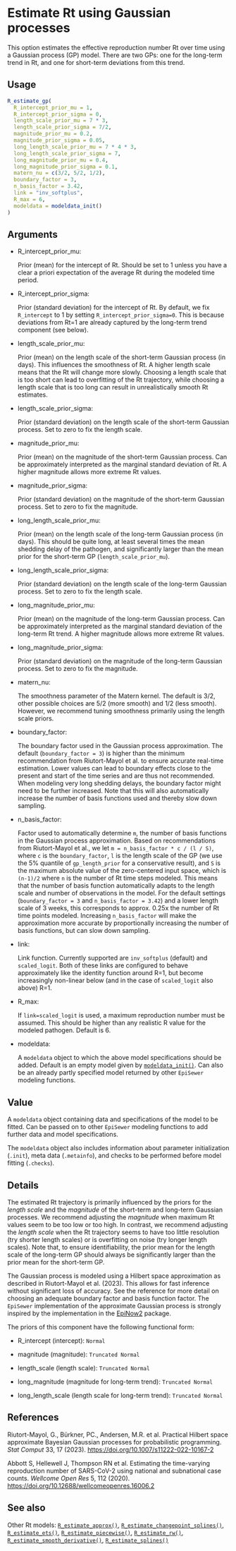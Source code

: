 # Estimate Rt using Gaussian processes

This option estimates the effective reproduction number Rt over time
using a Gaussian process (GP) model. There are two GPs: one for the
long-term trend in Rt, and one for short-term deviations from this
trend.

## Usage

``` r
R_estimate_gp(
  R_intercept_prior_mu = 1,
  R_intercept_prior_sigma = 0,
  length_scale_prior_mu = 7 * 3,
  length_scale_prior_sigma = 7/2,
  magnitude_prior_mu = 0.2,
  magnitude_prior_sigma = 0.05,
  long_length_scale_prior_mu = 7 * 4 * 3,
  long_length_scale_prior_sigma = 7,
  long_magnitude_prior_mu = 0.4,
  long_magnitude_prior_sigma = 0.1,
  matern_nu = c(3/2, 5/2, 1/2),
  boundary_factor = 3,
  n_basis_factor = 3.42,
  link = "inv_softplus",
  R_max = 6,
  modeldata = modeldata_init()
)
```

## Arguments

- R_intercept_prior_mu:

  Prior (mean) for the intercept of Rt. Should be set to 1 unless you
  have a clear a priori expectation of the average Rt during the modeled
  time period.

- R_intercept_prior_sigma:

  Prior (standard deviation) for the intercept of Rt. By default, we fix
  `R_intercept` to 1 by setting `R_intercept_prior_sigma=0`. This is
  because deviations from Rt=1 are already captured by the long-term
  trend component (see below).

- length_scale_prior_mu:

  Prior (mean) on the length scale of the short-term Gaussian process
  (in days). This influences the smoothness of Rt. A higher length scale
  means that the Rt will change more slowly. Choosing a length scale
  that is too short can lead to overfitting of the Rt trajectory, while
  choosing a length scale that is too long can result in unrealistically
  smooth Rt estimates.

- length_scale_prior_sigma:

  Prior (standard deviation) on the length scale of the short-term
  Gaussian process. Set to zero to fix the length scale.

- magnitude_prior_mu:

  Prior (mean) on the magnitude of the short-term Gaussian process. Can
  be approximately interpreted as the marginal standard deviation of Rt.
  A higher magnitude allows more extreme Rt values.

- magnitude_prior_sigma:

  Prior (standard deviation) on the magnitude of the short-term Gaussian
  process. Set to zero to fix the magnitude.

- long_length_scale_prior_mu:

  Prior (mean) on the length scale of the long-term Gaussian process (in
  days). This should be quite long, at least several times the mean
  shedding delay of the pathogen, and significantly larger than the mean
  prior for the short-term GP (`length_scale_prior_mu`).

- long_length_scale_prior_sigma:

  Prior (standard deviation) on the length scale of the long-term
  Gaussian process. Set to zero to fix the length scale.

- long_magnitude_prior_mu:

  Prior (mean) on the magnitude of the long-term Gaussian process. Can
  be approximately interpreted as the marginal standard deviation of the
  long-term Rt trend. A higher magnitude allows more extreme Rt values.

- long_magnitude_prior_sigma:

  Prior (standard deviation) on the magnitude of the long-term Gaussian
  process. Set to zero to fix the magnitude.

- matern_nu:

  The smoothness parameter of the Matern kernel. The default is 3/2,
  other possible choices are 5/2 (more smooth) and 1/2 (less smooth).
  However, we recommend tuning smoothness primarily using the length
  scale priors.

- boundary_factor:

  The boundary factor used in the Gaussian process approximation. The
  default (`boundary_factor = 3`) is higher than the minimum
  recommendation from Riutort-Mayol et al. to ensure accurate real-time
  estimation. Lower values can lead to boundary effects close to the
  present and start of the time series and are thus not recommended.
  When modeling very long shedding delays, the boundary factor might
  need to be further increased. Note that this will also automatically
  increase the number of basis functions used and thereby slow down
  sampling.

- n_basis_factor:

  Factor used to automatically determine `m`, the number of basis
  functions in the Gaussian process approximation. Based on
  recommendations from Riutort-Mayol et al., we let
  `m = n_basis_factor * c / (l / S)`, where `c` is the
  `boundary_factor`, `l` is the length scale of the GP (we use the 5%
  quantile of `gp_length_prior` for a conservative result), and `S` is
  the maximum absolute value of the zero-centered input space, which is
  `(n-1)/2` where `n` is the number of Rt time steps modeled. This means
  that the number of basis function automatically adapts to the length
  scale and number of observations in the model. For the default
  settings (`boundary_factor = 3` and `n_basis_factor = 3.42`) and a
  lower length scale of 3 weeks, this corresponds to approx. 0.25x the
  number of Rt time points modeled. Increasing `n_basis_factor` will
  make the approximation more accurate by proportionally increasing the
  number of basis functions, but can slow down sampling.

- link:

  Link function. Currently supported are `inv_softplus` (default) and
  `scaled_logit`. Both of these links are configured to behave
  approximately like the identity function around R=1, but become
  increasingly non-linear below (and in the case of `scaled_logit` also
  above) R=1.

- R_max:

  If `link=scaled_logit` is used, a maximum reproduction number must be
  assumed. This should be higher than any realistic R value for the
  modeled pathogen. Default is 6.

- modeldata:

  A `modeldata` object to which the above model specifications should be
  added. Default is an empty model given by
  [`modeldata_init()`](https://adrian-lison.github.io/EpiSewer/reference/modeldata_init.md).
  Can also be an already partly specified model returned by other
  `EpiSewer` modeling functions.

## Value

A `modeldata` object containing data and specifications of the model to
be fitted. Can be passed on to other `EpiSewer` modeling functions to
add further data and model specifications.

The `modeldata` object also includes information about parameter
initialization (`.init`), meta data (`.metainfo`), and checks to be
performed before model fitting (`.checks`).

## Details

The estimated Rt trajectory is primarily influenced by the priors for
the *length scale* and the *magnitude* of the short-term and long-term
Gaussian processes. We recommend adjusting the *magnitude* when maximum
Rt values seem to be too low or too high. In contrast, we recommend
adjusting the *length scale* when the Rt trajectory seems to have too
little resolution (try shorter length scales) or is overfitting on noise
(try longer length scales). Note that, to ensure identifiability, the
prior mean for the length scale of the long-term GP should always be
significantly larger than the prior mean for the short-term GP.

The Gaussian process is modeled using a Hilbert space approximation as
described in Riutort-Mayol et al. (2023). This allows for fast inference
without significant loss of accuracy. See the reference for more detail
on choosing an adequate boundary factor and basis function factor. The
`EpiSewer` implementation of the approximate Gaussian process is
strongly inspired by the implementation in the
[EpiNow2](https://github.com/epiforecasts/EpiNow2/) package.

The priors of this component have the following functional form:

- R_intercept (intercept): `Normal`

- magnitude (magnitude): `Truncated Normal`

- length_scale (length scale): `Truncated Normal`

- long_magnitude (magnitude for long-term trend): `Truncated Normal`

- long_length_scale (length scale for long-term trend):
  `Truncated Normal`

## References

Riutort-Mayol, G., Bürkner, PC., Andersen, M.R. et al. Practical Hilbert
space approximate Bayesian Gaussian processes for probabilistic
programming. *Stat Comput* 33, 17 (2023).
<https://doi.org/10.1007/s11222-022-10167-2>

Abbott S, Hellewell J, Thompson RN et al. Estimating the time-varying
reproduction number of SARS-CoV-2 using national and subnational case
counts. *Wellcome Open Res* 5, 112 (2020).
<https://doi.org/10.12688/wellcomeopenres.16006.2>

## See also

Other Rt models:
[`R_estimate_approx()`](https://adrian-lison.github.io/EpiSewer/reference/R_estimate_approx.md),
[`R_estimate_changepoint_splines()`](https://adrian-lison.github.io/EpiSewer/reference/R_estimate_changepoint_splines.md),
[`R_estimate_ets()`](https://adrian-lison.github.io/EpiSewer/reference/R_estimate_ets.md),
[`R_estimate_piecewise()`](https://adrian-lison.github.io/EpiSewer/reference/R_estimate_piecewise.md),
[`R_estimate_rw()`](https://adrian-lison.github.io/EpiSewer/reference/R_estimate_rw.md),
[`R_estimate_smooth_derivative()`](https://adrian-lison.github.io/EpiSewer/reference/R_estimate_smooth_derivative.md),
[`R_estimate_splines()`](https://adrian-lison.github.io/EpiSewer/reference/R_estimate_splines.md)
